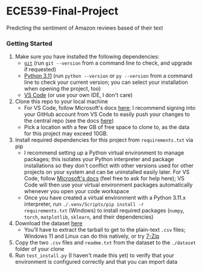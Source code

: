 # ECE539-Final-Project
Predicting the sentiment of Amazon reviews based of their text

### Getting Started
1. Make sure you have installed the following dependencies:
    - [<code>git</code>](https://git-scm.com/downloads) (run <code>git --version</code> from a command line to check, and upgrade if requested)
    - [Python 3.11](https://www.python.org/downloads/release/python-3116/) (run <code>python --version</code> or <code>py --version</code> from a command line to check your current version; you can select your installation when opening the project, too)
    - [VS Code](https://code.visualstudio.com/download) (or use your own IDE, I don't care)
2. Clone this repo to your local machine
    - For VS Code, follow Microsoft's docs [here](https://code.visualstudio.com/docs/sourcecontrol/github); I recommend signing into your GitHub account from VS Code to easily push your changes to the central repo (see the docs [here](https://code.visualstudio.com/docs/sourcecontrol/github))
    - Pick a location with a few GB of free space to clone to, as the data for this project may exceed 10GB.
3. Install required dependencies for this project from <code>requirements.txt</code> via pip
    - I recommend setting up a Python virtual environment to manage packages; this isolates your Python interpreter and package installations so they don't conflict with other versions used for other projects on your system and can be uninstalled easily later. For VS Code, follow [Microsoft's docs](https://code.visualstudio.com/docs/python/environments#_using-the-create-environment-command) (feel free to ask for help here); VS Code will then use your virtual environment packages automatically whenever you open your code workspace
    - Once you have created a virtual environment with a Python 3.11.x interpreter, run <code>./.venv/Scripts/pip install -r requirements.txt</code> (Windows) to install required packages (<code>numpy</code>, <code>torch</code>, <code>matplotlib</code>, <code>sklearn</code>, and their dependencies)
4. Download the dataset [here](https://drive.google.com/file/d/0Bz8a_Dbh9QhbZVhsUnRWRDhETzA/view)
    - You'll have to extract the tarball to get to the plain-text <code>.csv</code> files; Windows 11 and Linux can do this natively, or try [7-Zip](https://www.7-zip.org/download.html)
5. Copy the two <code>.csv</code> files and <code>readme.txt</code> from the dataset to the <code>./dataset</code> folder of your clone
6. Run <code>test_install.py</code> (I haven't made this yet) to verify that your environment is configured correctly and that you can import data

